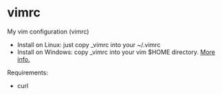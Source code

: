 # vimrc
My vim configuration (vimrc)

- Install on Linux: just copy _vimrc into your ~/.vimrc
- Install on Windows: copy _vimrc into your vim $HOME directory. [More info.](http://vim.wikia.com/wiki/Open_vimrc_file)

Requirements:

- curl
